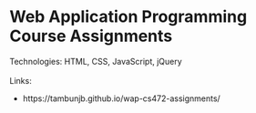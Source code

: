 # <span id="tjidtitle">Web Application Programming Course Assignments</span>

<div>Technologies: <span id="tjidtechs">HTML, CSS, JavaScript, jQuery</span></div>
<br />
<div>Links: 
  <ul id="tjidlinks">
    <li>https://tambunjb.github.io/wap-cs472-assignments/</li>
  </ul>
</div>
<br />

